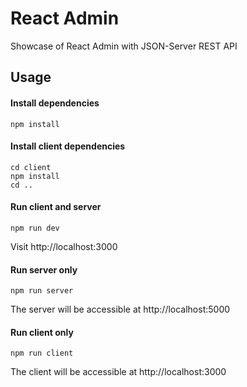 # React Admin
Showcase of React Admin with JSON-Server REST API

## Usage
#### Install dependencies

```
npm install
```
#### Install client dependencies
```
cd client
npm install
cd ..
```
#### Run client and server 
```
npm run dev
```
Visit http://localhost:3000

#### Run server only
```
npm run server
```
The server will be accessible at http://localhost:5000

#### Run client only
```
npm run client
```
The client will be accessible at http://localhost:3000
